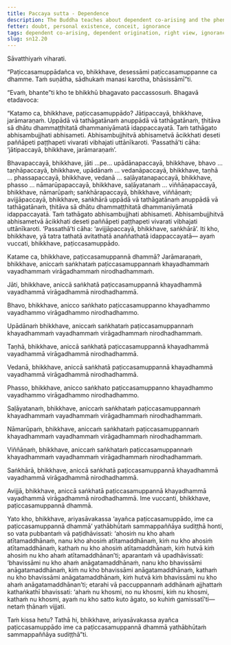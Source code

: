 ```yaml
---
title: Paccaya sutta - Dependence
description: The Buddha teaches about dependent co-arising and the phenomena arisen from dependent co-arising. A noble disciple who has thoroughly seen this with right wisdom will no longer be doubtful about who they were in the past, who they will be in the future, or who they are in the present.
fetter: doubt, personal existence, conceit, ignorance
tags: dependent co-arising, dependent origination, right view, ignorance, doubt, personal existence, conceit, aging and death, birth, existence, clinging, craving, sensation, contact, six sense bases, name and form, consciousness, intentional constructions, ignorance, specific conditionality, tathāgata, sn, sn12-21, sn12
slug: sn12.20
---
```


Sāvatthiyaṁ viharati.

“Paṭiccasamuppādañca vo, bhikkhave, desessāmi paṭiccasamuppanne ca dhamme. Taṁ suṇātha, sādhukaṁ manasi karotha, bhāsissāmī”ti.

“Evaṁ, bhante”ti kho te bhikkhū bhagavato paccassosuṁ. Bhagavā etadavoca:

“Katamo ca, bhikkhave, paṭiccasamuppādo? Jātipaccayā, bhikkhave, jarāmaraṇaṁ. Uppādā vā tathāgatānaṁ anuppādā vā tathāgatānaṁ, ṭhitāva sā dhātu dhammaṭṭhitatā dhammaniyāmatā idappaccayatā. Taṁ tathāgato abhisambujjhati abhisameti. Abhisambujjhitvā abhisametvā ācikkhati deseti paññāpeti paṭṭhapeti vivarati vibhajati uttānīkaroti. ‘Passathā’ti cāha: ‘jātipaccayā, bhikkhave, jarāmaraṇaṁ’.

Bhavapaccayā, bhikkhave, jāti …pe… upādānapaccayā, bhikkhave, bhavo … taṇhāpaccayā, bhikkhave, upādānaṁ … vedanāpaccayā, bhikkhave, taṇhā … phassapaccayā, bhikkhave, vedanā … saḷāyatanapaccayā, bhikkhave, phasso … nāmarūpapaccayā, bhikkhave, saḷāyatanaṁ … viññāṇapaccayā, bhikkhave, nāmarūpaṁ; saṅkhārapaccayā, bhikkhave, viññāṇaṁ; avijjāpaccayā, bhikkhave, saṅkhārā uppādā vā tathāgatānaṁ anuppādā vā tathāgatānaṁ, ṭhitāva sā dhātu dhammaṭṭhitatā dhammaniyāmatā idappaccayatā. Taṁ tathāgato abhisambujjhati abhisameti. Abhisambujjhitvā abhisametvā ācikkhati deseti paññāpeti paṭṭhapeti vivarati vibhajati uttānīkaroti. ‘Passathā’ti cāha: ‘avijjāpaccayā, bhikkhave, saṅkhārā’. Iti kho, bhikkhave, yā tatra tathatā avitathatā anaññathatā idappaccayatā— ayaṁ vuccati, bhikkhave, paṭiccasamuppādo.

Katame ca, bhikkhave, paṭiccasamuppannā dhammā? Jarāmaraṇaṁ, bhikkhave, aniccaṁ saṅkhataṁ paṭiccasamuppannaṁ khayadhammaṁ vayadhammaṁ virāgadhammaṁ nirodhadhammaṁ.

Jāti, bhikkhave, aniccā saṅkhatā paṭiccasamuppannā khayadhammā vayadhammā virāgadhammā nirodhadhammā.

Bhavo, bhikkhave, anicco saṅkhato paṭiccasamuppanno khayadhammo vayadhammo virāgadhammo nirodhadhammo.

Upādānaṁ bhikkhave, aniccaṁ saṅkhataṁ paṭiccasamuppannaṁ khayadhammaṁ vayadhammaṁ virāgadhammaṁ nirodhadhammaṁ.

Taṇhā, bhikkhave, aniccā saṅkhatā paṭiccasamuppannā khayadhammā vayadhammā virāgadhammā nirodhadhammā.

Vedanā, bhikkhave, aniccā saṅkhatā paṭiccasamuppannā khayadhammā vayadhammā virāgadhammā nirodhadhammā.

Phasso, bhikkhave, anicco saṅkhato paṭiccasamuppanno khayadhammo vayadhammo virāgadhammo nirodhadhammo.

Saḷāyatanaṁ, bhikkhave, aniccaṁ saṅkhataṁ paṭiccasamuppannaṁ khayadhammaṁ vayadhammaṁ virāgadhammaṁ nirodhadhammaṁ.

Nāmarūpaṁ, bhikkhave, aniccaṁ saṅkhataṁ paṭiccasamuppannaṁ khayadhammaṁ vayadhammaṁ virāgadhammaṁ nirodhadhammaṁ.

Viññāṇaṁ, bhikkhave, aniccaṁ saṅkhataṁ paṭiccasamuppannaṁ khayadhammaṁ vayadhammaṁ virāgadhammaṁ nirodhadhammaṁ.

Saṅkhārā, bhikkhave, aniccā saṅkhatā paṭiccasamuppannā khayadhammā vayadhammā virāgadhammā nirodhadhammā.

Avijjā, bhikkhave, aniccā saṅkhatā paṭiccasamuppannā khayadhammā vayadhammā virāgadhammā nirodhadhammā. Ime vuccanti, bhikkhave, paṭiccasamuppannā dhammā.

Yato kho, bhikkhave, ariyasāvakassa ‘ayañca paṭiccasamuppādo, ime ca paṭiccasamuppannā dhammā’ yathābhūtaṁ sammappaññāya sudiṭṭhā honti, so vata pubbantaṁ vā paṭidhāvissati: ‘ahosiṁ nu kho ahaṁ atītamaddhānaṁ, nanu kho ahosiṁ atītamaddhānaṁ, kiṁ nu kho ahosiṁ atītamaddhānaṁ, kathaṁ nu kho ahosiṁ atītamaddhānaṁ, kiṁ hutvā kiṁ ahosiṁ nu kho ahaṁ atītamaddhānan’ti; aparantaṁ vā upadhāvissati: ‘bhavissāmi nu kho ahaṁ anāgatamaddhānaṁ, nanu kho bhavissāmi anāgatamaddhānaṁ, kiṁ nu kho bhavissāmi anāgatamaddhānaṁ, kathaṁ nu kho bhavissāmi anāgatamaddhānaṁ, kiṁ hutvā kiṁ bhavissāmi nu kho ahaṁ anāgatamaddhānan’ti; etarahi vā paccuppannaṁ addhānaṁ ajjhattaṁ kathaṅkathī bhavissati: ‘ahaṁ nu khosmi, no nu khosmi, kiṁ nu khosmi, kathaṁ nu khosmi, ayaṁ nu kho satto kuto āgato, so kuhiṁ gamissatī’ti— netaṁ ṭhānaṁ vijjati.

Taṁ kissa hetu? Tathā hi, bhikkhave, ariyasāvakassa ayañca paṭiccasamuppādo ime ca paṭiccasamuppannā dhammā yathābhūtaṁ sammappaññāya sudiṭṭhā”ti.
